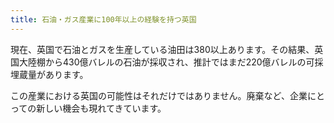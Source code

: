 ```yaml
---
title: 石油・ガス産業に100年以上の経験を持つ英国
---
```


現在、英国で石油とガスを生産している油田は380以上あります。その結果、英国大陸棚から430億バレルの石油が採収され、推計ではまだ220億バレルの可採埋蔵量があります。

この産業における英国の可能性はそれだけではありません。廃棄など、企業にとっての新しい機会も現れてきています。

